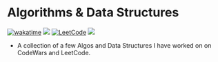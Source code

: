 # Algorithms & Data Structures
[![wakatime](https://wakatime.com/badge/user/99e71179-209a-409a-b8bc-6612891d9ce9/project/00d25a3b-a808-4cfa-a589-47f55e506810.svg)](https://wakatime.com/badge/user/99e71179-209a-409a-b8bc-6612891d9ce9/project/00d25a3b-a808-4cfa-a589-47f55e506810) <a href='https://www.codewars.com/users/zataara'><img src="https://www.codewars.com/users/zataara/badges/micro"></a> <a href='https://leetcode.com/zataara/'>![LeetCode](https://img.shields.io/badge/LeetCode-000000?style=plastic&logo=LeetCode&logoColor=#d16c06)</a> <img src="https://img.shields.io/github/last-commit/zataara/Algorithms">



- A collection of a few Algos and Data Structures I have worked on on CodeWars and LeetCode.
